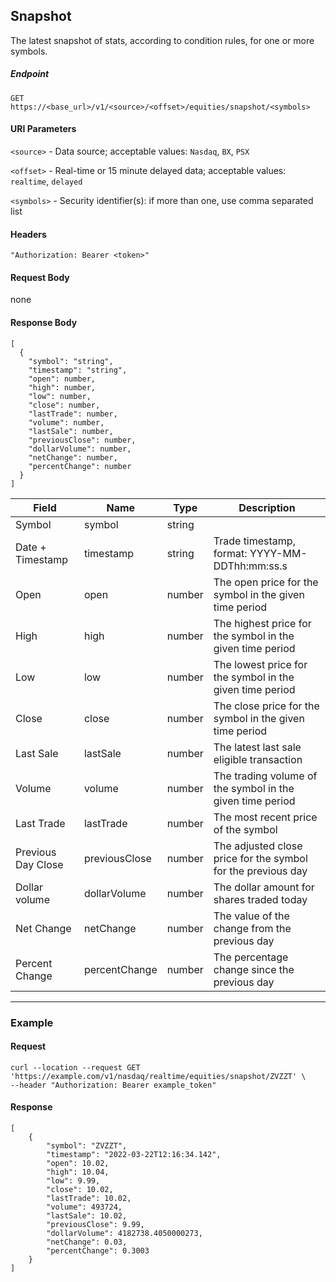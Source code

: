 ## Snapshot

The latest snapshot of stats, according to condition rules, for one or more symbols. 

##### Endpoint

`GET` `https://<base_url>/v1/<source>/<offset>/equities/snapshot/<symbols>`

#### URI Parameters

`<source>` - Data source; acceptable values: `Nasdaq`, `BX`, `PSX`

`<offset>` - Real-time or 15 minute delayed data; acceptable values: `realtime`, `delayed`

`<symbols>` - Security identifier(s): if more than one, use comma separated list

#### Headers

`"Authorization: Bearer <token>"`

#### Request Body

none

#### Response Body

```
[
  {
    "symbol": "string",
    "timestamp": "string",
    "open": number,
    "high": number,
    "low": number,
    "close": number,
    "lastTrade": number,
    "volume": number,
    "lastSale": number,
    "previousClose": number,
    "dollarVolume": number,
    "netChange": number,
    "percentChange": number
  }
]
```

| Field | Name | Type | Description |
|-------|------|------|-------------|
| Symbol| symbol| string | |
| Date + Timestamp | timestamp  | string  | Trade timestamp, format: YYYY-MM-DDThh:mm:ss.s |
| Open| open| number | The open price for the symbol in the given time period|
| High| high| number | The highest price for the symbol in the given time period|
| Low| low| number | The lowest price for the symbol in the given time period|
| Close| close| number | The close price for the symbol in the given time period|
| Last Sale| lastSale| number | The latest last sale eligible transaction|
| Volume| volume| number | The trading volume of the symbol in the given time period|
| Last Trade| lastTrade| number | The most recent price of the symbol|
| Previous Day Close | previousClose | number | The adjusted close price for the symbol for the previous day|
| Dollar volume | dollarVolume | number | The dollar amount for shares traded today|
| Net Change| netChange| number | The value of the change from the previous day|
| Percent Change     | percentChange | number | The percentage change since the previous day|


---


### Example

#### Request

```
curl --location --request GET 'https://example.com/v1/nasdaq/realtime/equities/snapshot/ZVZZT' \
--header "Authorization: Bearer example_token"
```

#### Response

```
[
    {
        "symbol": "ZVZZT",
        "timestamp": "2022-03-22T12:16:34.142",
        "open": 10.02,
        "high": 10.04,
        "low": 9.99,
        "close": 10.02,
        "lastTrade": 10.02,
        "volume": 493724,
        "lastSale": 10.02,
        "previousClose": 9.99,
        "dollarVolume": 4182738.4050000273,
        "netChange": 0.03,
        "percentChange": 0.3003
    }
]
```
